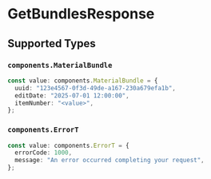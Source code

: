 # GetBundlesResponse


## Supported Types

### `components.MaterialBundle`

```typescript
const value: components.MaterialBundle = {
  uuid: "123e4567-0f3d-49de-a167-230a679efa1b",
  editDate: "2025-07-01 12:00:00",
  itemNumber: "<value>",
};
```

### `components.ErrorT`

```typescript
const value: components.ErrorT = {
  errorCode: 1000,
  message: "An error occurred completing your request",
};
```

